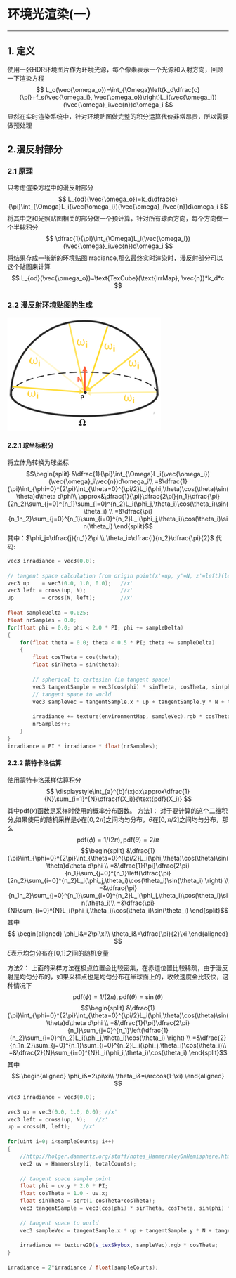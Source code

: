 # 环境光渲染(一）
----
## 1. 定义
使用一张HDR环境图片作为环境光源，每个像素表示一个光源和入射方向，回顾一下渲染方程
$$
L_o(\vec{\omega_o})=\int_{\Omega}\left(k_d\dfrac{c}{\pi}+f_s(\vec{\omega_i}, \vec{\omega_o})\right)L_i(\vec{\omega_i})(\vec{\omega}_i\vec{n})d\omega_i
$$
显然在实时渲染系统中，针对环境贴图做完整的积分运算代价非常昂贵，所以需要做预处理

## 2.漫反射部分
### 2.1 原理
只考虑渲染方程中的漫反射部分
$$
L_{od}(\vec{\omega_o})=k_d\dfrac{c}{\pi}\int_{\Omega}L_i(\vec{\omega_i})(\vec{\omega}_i\vec{n})d\omega_i
$$
将其中之和光照贴图相关的部分做一个预计算，针对所有球面方向，每个方向做一个半球积分
$$
\dfrac{1}{\pi}\int_{\Omega}L_i(\vec{\omega_i})(\vec{\omega}_i\vec{n})d\omega_i
$$
将结果存成一张新的环境贴图Irradiance,那么最终实时渲染时，漫反射部分可以这个贴图来计算
$$
L_{od}(\vec{\omega_o})=\text{TexCube}(\text{IrrMap}, \vec{n})*k_d*c
$$
### 2.2 漫反射环境贴图的生成

![](./ibl_01.png)

#### 2.2.1 球坐标积分
将立体角转换为球坐标
$$\begin{split}
&\dfrac{1}{\pi}\int_{\Omega}L_i(\vec{\omega_i})(\vec{\omega}_i\vec{n})d\omega_i\\
=&\dfrac{1}{\pi}\int_{\phi=0}^{2\pi}\int_{\theta=0}^{\pi/2}L_i(\phi,\theta)\cos(\theta)\sin(\theta)d\theta d\phi\\
\approx&\dfrac{1}{\pi}\dfrac{2\pi}{n_1}\dfrac{\pi}{2n_2}\sum_{j=0}^{n_1}\sum_{i=0}^{n_2}L_i(\phi_j,\theta_i)\cos(\theta_i)\sin(\theta_i) \\
=&\dfrac{\pi}{n_1n_2}\sum_{j=0}^{n_1}\sum_{i=0}^{n_2}L_i(\phi_j,\theta_i)\cos(\theta_i)\sin(\theta_i)
\end{split}$$
其中：$\phi_j=\dfrac{j}{n_1}2\pi \\ \theta_i=\dfrac{i}{n_2}\dfrac{\pi}{2}$
代码:
````cpp :no-line-numbers
vec3 irradiance = vec3(0.0);  

// tangent space calculation from origin point(x'=up, y'=N, z'=left)(left-hand)
vec3 up    = vec3(0.0, 1.0, 0.0);   //x'
vec3 left = cross(up, N);			//z'
up         = cross(N, left);		//x'

float sampleDelta = 0.025;
float nrSamples = 0.0; 
for(float phi = 0.0; phi < 2.0 * PI; phi += sampleDelta)
{
    for(float theta = 0.0; theta < 0.5 * PI; theta += sampleDelta)
    {
        float cosTheta = cos(theta);
        float sinTheta = sin(theta);
    
        // spherical to cartesian (in tangent space)
        vec3 tangentSample = vec3(cos(phi) * sinTheta, cosTheta, sin(phi) * sinTheta);
        // tangent space to world
        vec3 sampleVec = tangentSample.x * up + tangentSample.y * N + tangentSample.z * left; 

        irradiance += texture(environmentMap, sampleVec).rgb * cosTheta * sinTheta;
        nrSamples++;
    }
}
irradiance = PI * irradiance * float(nrSamples);
````
#### 2.2.2 蒙特卡洛估算
使用蒙特卡洛采样估算积分
$$
\displaystyle\int_{a}^{b}f(x)dx\approx\dfrac{1}{N}\sum_{i=1}^{N}\dfrac{f(X_i)}{\text{pdf}(X_i)}
$$
其中$\text{pdf}(x)$函数是采样时使用的概率分布函数。
方法1：
对于要计算的这个二维积分,如果使用的随机采样是$\phi$在$[0,2\pi]$之间均匀分布，$\theta$在$[0,\pi/2]$之间均匀分布，那么
$$
\text{pdf}(\phi)=1/(2\pi) , \text{pdf}(\theta)=2/\pi
$$
$$\begin{split}
&\dfrac{1}{\pi}\int_{\phi=0}^{2\pi}\int_{\theta=0}^{\pi/2}L_i(\phi,\theta)\cos(\theta)\sin(\theta)d\theta d\phi \\
=&\dfrac{1}{\pi}\dfrac{2\pi}{n_1}\sum_{j=0}^{n_1}\left(\dfrac{\pi}{2n_2}\sum_{i=0}^{n_2}L_i(\phi_j,\theta_i)\cos(\theta_i)\sin(\theta_i)
 \right) \\
 =&\dfrac{\pi}{n_1n_2}\sum_{j=0}^{n_1}\sum_{i=0}^{n_2}L_i(\phi_j,\theta_i)\cos(\theta_i)\sin(\theta_i)\\
=&\dfrac{\pi}{N}\sum_{i=0}^{N}L_i(\phi_i,\theta_i)\cos(\theta_i)\sin(\theta_i)
\end{split}$$
其中
$$
\begin{aligned}
\phi_i&=2\pi\xi\\
\theta_i&=\dfrac{\pi}{2}\xi
\end{aligned}
$$
$\xi$表示均匀分布在[0,1]之间的随机变量

方法2：
上面的采样方法在极点位置会比较密集，在赤道位置比较稀疏，由于漫反射是均匀分布的，如果采样点也是均匀分布在半球面上的，收敛速度会比较快，这种情况下
$$
\text{pdf}(\phi)=1/(2\pi) , \text{pdf}(\theta)=\sin(\theta)
$$
$$\begin{split}
&\dfrac{1}{\pi}\int_{\phi=0}^{2\pi}\int_{\theta=0}^{\pi/2}L_i(\phi,\theta)\cos(\theta)\sin(\theta)d\theta d\phi \\
=&\dfrac{1}{\pi}\dfrac{2\pi}{n_1}\sum_{j=0}^{n_1}\left(\dfrac{1}{n_2}\sum_{i=0}^{n_2}L_i(\phi_j,\theta_i)\cos(\theta_i)
 \right) \\
 =&\dfrac{2}{n_1n_2}\sum_{j=0}^{n_1}\sum_{i=0}^{n_2}L_i(\phi_j,\theta_i)\cos(\theta_i)\\
=&\dfrac{2}{N}\sum_{i=0}^{N}L_i(\phi_i,\theta_i)\cos(\theta_i)
\end{split}$$
其中
$$
\begin{aligned}
\phi_i&=2\pi\xi\\
\theta_i&=\arccos(1-\xi)
\end{aligned}
$$
````cpp :no-line-numbers
vec3 irradiance = vec3(0.0);  

vec3 up = vec3(0.0, 1.0, 0.0); //x'
vec3 left = cross(up, N);	//z'
up = cross(N, left);	//x'

for(uint i=0; i<sampleCounts; i++)
{
    //http://holger.dammertz.org/stuff/notes_HammersleyOnHemisphere.html
    vec2 uv = Hammersley(i, totalCounts);

    // tangent space sample point
    float phi = uv.y * 2.0 * PI;
    float cosTheta = 1.0 - uv.x;
    float sinTheta = sqrt(1-cosTheta*cosTheta);
    vec3 tangentSample = vec3(cos(phi) * sinTheta, cosTheta, sin(phi) * sinTheta);

    // tangent space to world
    vec3 sampleVec = tangentSample.x * up + tangentSample.y * N + tangentSample.z * left; 

    irradiance += texture2D(s_texSkybox, sampleVec).rgb * cosTheta;
}

irradiance = 2*irradiance / float(sampleCounts);
````

